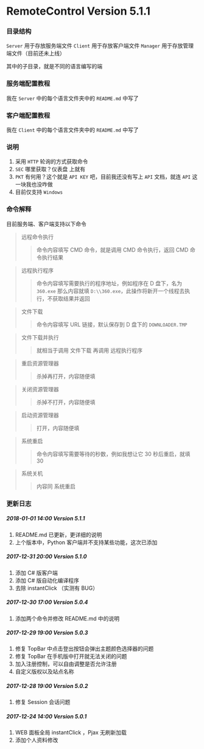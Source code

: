 # RemoteControl Version 5.1.1

### 目录结构
`Server` 用于存放服务端文件
`Client` 用于存放客户端文件
`Manager` 用于存放管理端文件（目前还未上线）

其中的子目录，就是不同的语言编写的端

### 服务端配置教程
我在 `Server` 中的每个语言文件夹中的 `README.md` 中写了

### 客户端配置教程
我在 `Client` 中的每个语言文件夹中的 `README.md` 中写了

### 说明
1. 采用 `HTTP` 轮询的方式获取命令
3. `SEC` 哪里获取？仪表盘 上就有
4. `PKT` 有何用？这个就是 `API KEY` 吧，目前我还没有写上 `API` 文档，就连 `API` 这一块我也没咋做
5. 目前仅支持 `Windows`

### 命令解释
目前服务端、客户端支持以下命令

> 远程命令执行
>> 命令内容填写 CMD 命令，就是调用 CMD 命令执行，返回 CMD 命令执行结果

> 远程执行程序
>> 命令内容填写需要执行的程序地址，例如程序在 D 盘下，名为 `360.exe` 那么内容就填 `D:\\360.exe`，此操作将新开一个线程去执行，不获取结果并返回

> 文件下载
>> 命令内容填写 URL 链接，默认保存到 D 盘下的 `DOWNLOADER.TMP`

> 文件下载并执行
>> 就相当于调用 文件下载 再调用 远程执行程序

> 重启资源管理器
>> 杀掉再打开，内容随便填

> 关闭资源管理器
>> 杀掉不打开，内容随便填

> 启动资源管理器
>> 打开，内容随便填

> 系统重启
>> 命令内容填写需要等待的秒数，例如我想让它 30 秒后重启，就填 30

> 系统关机
>> 内容同 系统重启

### 更新日志
##### 2018-01-01 14:00 Version 5.1.1
1. README.md 已更新，更详细的说明
2. 上个版本中，Python 客户端并不支持某些功能，这次已添加

##### 2017-12-31 20:00 Version 5.1.0
1. 添加 C# 版客户端
2. 添加 C# 版自动化编译程序
3. 去除 instantClick （实测有 BUG）

##### 2017-12-30 17:00 Version 5.0.4
1. 添加两个命令并修改 README.md 中的说明

##### 2017-12-29 19:00 Version 5.0.3
1. 修复 TopBar 中点击登出按钮会弹出主题颜色选择器的问题
2. 修复 TopBar 在手机版中打开就无法关闭的问题
3. 加入注册控制，可以自由调整是否允许注册
4. 自定义版权以及站点名称

##### 2017-12-28 19:00 Version 5.0.2
1. 修复 Session 会话问题

##### 2017-12-24 14:00 Version 5.0.1
1. WEB 面板全局 instantClick ，Pjax 无刷新加载
2. 添加个人资料修改